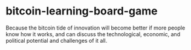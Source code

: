 # bitcoin-learning-board-game
Because the bitcoin tide of innovation will become better if more people know how it works, and can discuss the technological, economic, and political potential and challenges of it all.
